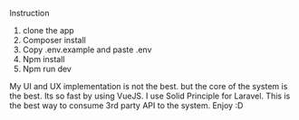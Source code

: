 Instruction

1. clone the app
2. Composer install
3. Copy .env.example and paste .env
4. Npm install
5. Npm run dev


My UI and UX implementation is not the best. but the core of the system is the best. Its so fast by using VueJS.
I use Solid Principle for Laravel. This is the best way to consume 3rd party API to the system. Enjoy :D
